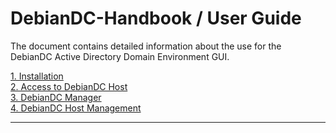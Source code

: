 # DebianDC-Handbook / User Guide

The document contains detailed information about the use for the DebianDC Active Directory Domain Environment GUI.

[1. Installation](https://github.com/eesmer/DebianDC/blob/master/docs/DebianDC-UserGuide/installation.md) <br>
[2. Access to DebianDC Host](https://github.com/eesmer/DebianDC/blob/master/docs/DebianDC-UserGuide/access_to_debiandc.md) <br>
[3. DebianDC Manager](https://github.com/eesmer/DebianDC/blob/master/docs/DebianDC-UserGuide/debiandc-manager.md) <br>
[4. DebianDC Host Management](https://github.com/eesmer/DebianDC/blob/master/docs/DebianDC-UserGuide/host-management.md) <br>

---
